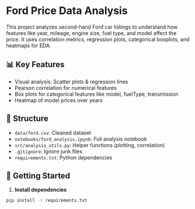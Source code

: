 # Ford Price Data Analysis

This project analyzes second-hand Ford car listings to understand how features like year, mileage, engine size, fuel type, and model affect the price. It uses correlation metrics, regression plots, categorical boxplots, and heatmaps for EDA.

## 📊 Key Features

- Visual analysis: Scatter plots & regression lines
- Pearson correlation for numerical features
- Box plots for categorical features like model, fuelType, transmission
- Heatmap of model prices over years

## 📁 Structure

- `data/ford.csv`: Cleaned dataset
- `notebooks/ford_analysis.ipynb`: Full analysis notebook
- `src/analysis_utils.py`: Helper functions (plotting, correlation)
- `.gitignore`: Ignore junk files
- `requirements.txt`: Python dependencies

## 🚀 Getting Started

1. **Install dependencies**
```bash
pip install -r requirements.txt

